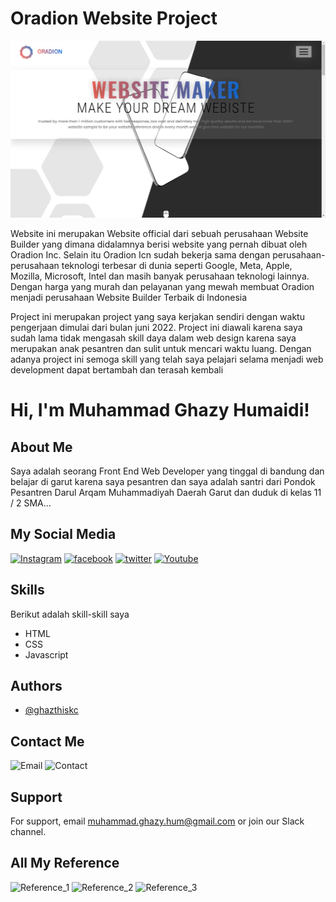 ﻿# Oradion Website Project

![Preview Website](Assets/readme/preview.png)

Website ini merupakan Website official dari sebuah perusahaan Website Builder yang dimana didalamnya berisi website yang pernah dibuat oleh Oradion Inc. Selain itu Oradion Icn sudah bekerja sama dengan perusahaan-perusahaan teknologi terbesar di dunia seperti Google, Meta, Apple, Mozilla, Microsoft, Intel dan masih banyak perusahaan teknologi lainnya. Dengan harga yang murah dan pelayanan yang mewah membuat Oradion menjadi perusahaan Website Builder Terbaik di Indonesia

Project ini merupakan project yang saya kerjakan sendiri dengan waktu pengerjaan dimulai dari bulan juni 2022. Project ini diawali karena saya sudah lama tidak mengasah skill daya dalam web design karena saya merupakan anak pesantren dan sulit untuk mencari waktu luang. Dengan adanya project ini semoga skill yang telah saya pelajari selama menjadi web development dapat bertambah dan terasah kembali

# Hi, I'm Muhammad Ghazy Humaidi!


## About Me
Saya adalah seorang Front End Web Developer yang tinggal di bandung dan belajar di garut karena saya pesantren dan saya adalah santri dari Pondok Pesantren Darul Arqam Muhammadiyah Daerah Garut dan duduk di kelas 11 / 2 SMA...

## My Social Media

[![Instagram](https://img.shields.io/badge/-INSTAGRAM-cd486b?style=for-the-badge&logo=instagram&logoColor=white)](https://instagram.com/ghazthiskc/)
[![facebook](https://img.shields.io/badge/-facebook-blue?style=for-the-badge&logo=facebook&logoColor=white)](https://www.facebook.com/ghazy.muhammad.5836)
[![twitter](https://img.shields.io/badge/-twitter-blue?style=for-the-badge&logo=twitter&logoColor=white)](https://twitter.com/GhazyHumaidi)
[![Youtube](https://img.shields.io/badge/-youtube-red?style=for-the-badge&logo=youtube&logoColor=white)](https://www.youtube.com/channel/UCMjvvnOagbQqOBmXljNjIFw)


## Skills
Berikut adalah skill-skill saya
- HTML
- CSS
- Javascript


## Authors

- [@ghazthiskc](https://github.com/ghazthiskc19)


## Contact Me
![Email](https://img.shields.io/badge/-Email-red?style=for-the-badge&logo=Gmail&logoColor=white)
![Contact](https://img.shields.io/badge/Contact-+62--822--2344--2849-red?style=flat-squarel&logoColor=white)

## Support

For support, email muhammad.ghazy.hum@gmail.com or join our Slack channel.

## All My Reference

![Reference_1](Assets/Reference/1.JPEG)
![Reference_2](Assets/Reference/2.JPEG)
![Reference_3](Assets/Reference/3.JPEG)


